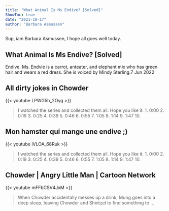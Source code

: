 ```yaml
---
title: "What Animal Is Ms Endive? [Solved]"
ShowToc: true 
date: "2021-10-17"
author: "Barbara Asmussen" 
---
```


Sup, iam Barbara Asmussen, I hope all goes well today.
## What Animal Is Ms Endive? [Solved]
Endive. Ms. Endvie is a carrot, anteater, and elephant mix who has green hair and wears a red dress. She is voiced by Mindy Sterling.7 Jun 2022

## All dirty jokes in Chowder
{{< youtube LPWG5h_2Oyg >}}
>I watched the series and collected them all. Hope you like it. 1. 0:00 2. 0:19 3. 0:25 4. 0:39 5. 0:46 6. 0:55 7. 1:05 8. 1:14 9. 1:47 10.

## Mon hamster qui mange une endive ;)
{{< youtube iVLOA_68Ruk >}}
>I watched the series and collected them all. Hope you like it. 1. 0:00 2. 0:19 3. 0:25 4. 0:39 5. 0:46 6. 0:55 7. 1:05 8. 1:14 9. 1:47 10.

## Chowder | Angry Little Man | Cartoon Network
{{< youtube mFFbCSV4JxM >}}
>When Chowder accidentally messes up a drink, Mung goes into a deep sleep, leaving Chowder and Shnitzel to find something to ...

